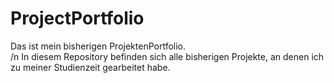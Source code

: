 # ProjectPortfolio

Das ist mein bisherigen ProjektenPortfolio.  
/n In diesem Repository befinden sich alle bisherigen Projekte, an denen ich zu meiner Studienzeit gearbeitet habe.